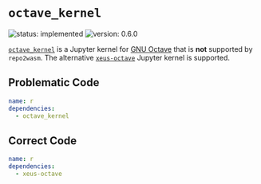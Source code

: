 # `octave_kernel`

![status: implemented](https://img.shields.io/badge/status-implemented-green)
![version: 0.6.0](https://img.shields.io/badge/version-0.6.0-blue)

[`octave_kernel`] is a Jupyter kernel for [GNU Octave](https://octave.org/) that is **not** supported by `repo2wasm`.
The alternative [`xeus-octave`] Jupyter kernel is supported.

## Problematic Code

```yaml
name: r
dependencies:
  - octave_kernel
```

## Correct Code

```yaml
name: r
dependencies:
  - xeus-octave
```

[`octave_kernel`]: https://github.com/Calysto/octave_kernel
[`xeus-octave`]: https://github.com/jupyter-xeus/xeus-octave

